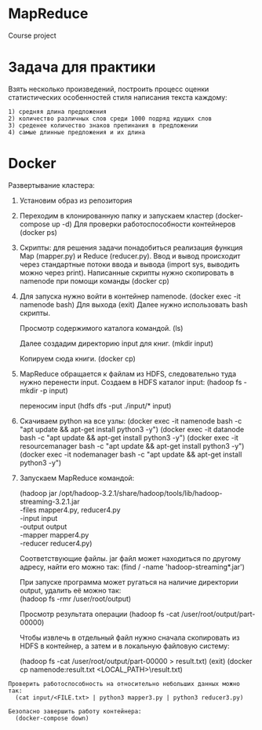 # MapReduce
Course project

# Задача для практики

Взять несколько произведений, построить процесс оценки статистических особенностей стиля написания текста каждому:

    1) средняя длина предложения
    2) количество различных слов среди 1000 подряд идущих слов
    3) среденее количество знаков препинания в предложении
    4) самые длинные предложения и их длина
    
# Docker

Развертывание кластера:

  1) Установим образ из репозитория
  
  2) Переходим в клонированную папку и запускаем кластер
     (docker-compose up -d) 
     Для проверки работоспособности контейнеров
     (docker ps)
    
  3) Скрипты: для решения задачи понадобиться реализация функция Map (mapper.py) и Reduce (reducer.py). Ввод и вывод происходит через стандартные потоки ввода и вывода        (import sys, выводить можно через print).
     Написанные скрипты нужно скопировать в namenode при помощи команды 
     (docker cp)
     
  4) Для запуска нужно войти в контейнер namenode.
     (docker exec -it namenode bash)
     Для выхода
     (exit)
     Далее нужно использовать bash скрипты.
     
     Просмотр содержимого каталога командой.
     (ls) 
     
     Далее создадим директорию input для книг.
     (mkdir input)
     
     Копируем сюда книги.
     (docker cp)

  5) MapReduce обращается к файлам из HDFS, следовательно туда нужно перенести input.
     Создаем в HDFS каталог input:
     (hadoop fs -mkdir -p input)
     
     переносим input
     (hdfs dfs -put ./input/* input)
     
  6) Скачиваем python на все узлы:
     (docker exec -it namenode bash -c "apt update && apt-get install python3 -y")
     (docker exec -it datanode bash -c "apt update && apt-get install python3 -y")
     (docker exec -it resourcemanager bash -c "apt update && apt-get install python3 -y")
     (docker exec -it nodemanager bash -c "apt update && apt-get install python3 -y")
     
  7) Запускаем MapReduce командой:
  
     (hadoop jar /opt/hadoop-3.2.1/share/hadoop/tools/lib/hadoop-streaming-3.2.1.jar \
     -files mapper4.py, reducer4.py \
     -input input \
     -output output \
     -mapper mapper4.py \
     -reducer reducer4.py)
     
     Соответствующие файлы. jar файл может находиться по другому адресу, найти его можно так:
      (find / -name 'hadoop-streaming*.jar')
      
     При запуске программа может ругаться на наличие директории output, удалить её можно так:     
      (hadoop fs -rmr /user/root/output)
      
     Просмотр результата операции 
      (hadoop fs -cat /user/root/output/part-00000)
      
     Чтобы извлечь в отдельный файл нужно сначала скопировать из HDFS в контейнер, а затем и в локальную файловую систему:
     
      (hadoop fs -cat /user/root/output/part-00000 > result.txt)
      (exit)
      (docker cp namenode:result.txt <LOCAL_PATH>\result.txt)

    Проверить работоспособность на относительно небольших данных можно так:
      (cat input/<FILE.txt> | python3 mapper3.py | python3 reducer3.py)

    Безопасно завершить работу контейнера:
      (docker-compose down)








